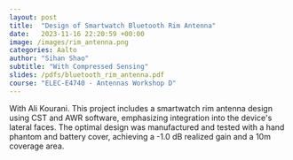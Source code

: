 ```yaml
---
layout: post
title:  "Design of Smartwatch Bluetooth Rim Antenna"
date:   2023-11-16 22:20:59 +00:00
image: /images/rim_antenna.png
categories: Aalto
author: "Sihan Shao"
subtitle: "With Compressed Sensing"
slides: /pdfs/bluetooth_rim_antenna.pdf
course: "ELEC-E4740 - Antennas Workshop D"
---
```


With Ali Kourani. This project includes a smartwatch rim antenna design using CST and AWR software, emphasizing integration into the device's lateral faces. The optimal design was manufactured and tested with a hand phantom and battery cover, achieving a -1.0 dB realized gain and a 10m coverage area.